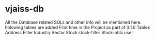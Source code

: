 # vjaiss-db
All the Database related SQLs and other info will be mentioned here.
Folowing tables are added First time in the Project as part of 0.1.0
Tables
Address
Filter
Industry
Sector
Stock
stock-filter
Stock-ohlc
user
